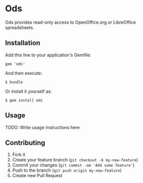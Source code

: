 # Ods

Ods provides read-only access to OpenOffice.org or LibreOffice spreadsheets.

## Installation

Add this line to your application's Gemfile:

    gem 'ods'

And then execute:

    $ bundle

Or install it yourself as:

    $ gem install ods

## Usage

TODO: Write usage instructions here

## Contributing

1. Fork it
2. Create your feature branch (`git checkout -b my-new-feature`)
3. Commit your changes (`git commit -am 'Add some feature'`)
4. Push to the branch (`git push origin my-new-feature`)
5. Create new Pull Request
